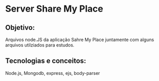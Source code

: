 # Server Share My Place

## Objetivo:
Arquivos node.JS da aplicação Sahre My Place juntamente com alguns arquivos utilziados para estudos.

## Tecnologias e conceitos:
Node.js, Mongodb, express, ejs, body-parser